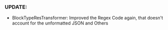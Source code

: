### UPDATE:
- BlockTypeResTransformer: Improved the Regex Code again, that doesn't account for the unformatted JSON and Others
